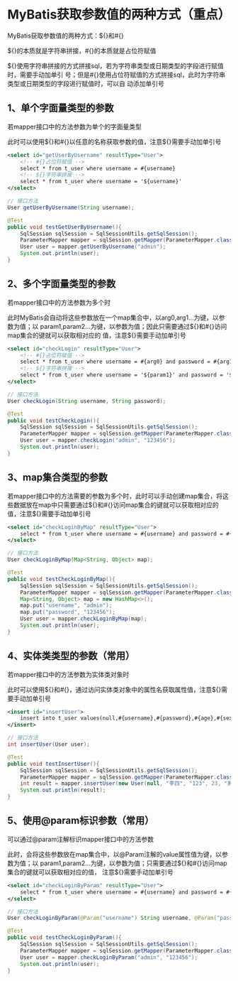 # MyBatis获取参数值的两种方式（重点）

MyBatis获取参数值的两种方式：${}和#{}

${}的本质就是字符串拼接，#{}的本质就是占位符赋值

${}使用字符串拼接的方式拼接sql，若为字符串类型或日期类型的字段进行赋值时，需要手动加单引 号；但是#{}使用占位符赋值的方式拼接sql，此时为字符串类型或日期类型的字段进行赋值时，可以自 动添加单引号

## 1、单个字面量类型的参数

若mapper接口中的方法参数为单个的字面量类型

此时可以使用${}和#{}以任意的名称获取参数的值，注意${}需要手动加单引号

```xml
<select id="getUserByUsername" resultType="User">
    <!-- #{}占位符赋值 -->
    select * from t_user where username = #{username}
    <!-- ${}字符串拼接 -->
    select * from t_user where username = '${username}'
</select>
```

```java
// 接口方法
User getUserByUsername(String username);

@Test
public void testGetUserByUsername(){
    SqlSession sqlSession = SqlSessionUtils.getSqlSession();
    ParameterMapper mapper = sqlSession.getMapper(ParameterMapper.class);
    User user = mapper.getUserByUsername("admin");
    System.out.println(user);
}
```

## 2、多个字面量类型的参数

若mapper接口中的方法参数为多个时

此时MyBatis会自动将这些参数放在一个map集合中，以arg0,arg1...为键，以参数为值；以 param1,param2...为键，以参数为值；因此只需要通过${}和#{}访问map集合的键就可以获取相对应的 值，注意${}需要手动加单引号

```xml
<select id="checkLogin" resultType="User">
    <!-- #{}占位符赋值 -->
    select * from t_user where username = #{arg0} and password = #{arg1}
    <!-- ${}字符串拼接 -->
    select * from t_user where username = '${param1}' and password = '${param2}'
</select>
```

```java
// 接口方法
User checkLogin(String username, String password);

@Test
public void testCheckLogin(){
    SqlSession sqlSession = SqlSessionUtils.getSqlSession();
    ParameterMapper mapper = sqlSession.getMapper(ParameterMapper.class);
    User user = mapper.checkLogin("admin", "123456");
    System.out.println(user);
}
```

## 3、map集合类型的参数

若mapper接口中的方法需要的参数为多个时，此时可以手动创建map集合，将这些数据放在map中只需要通过${}和#{}访问map集合的键就可以获取相对应的值，注意${}需要手动加单引号

```xml
<select id="checkLoginByMap" resultType="User">
    select * from t_user where username = #{username} and password = #{password}
</select>
```

```java
// 接口方法
User checkLoginByMap(Map<String, Object> map);

@Test
public void testCheckLoginByMap(){
    SqlSession sqlSession = SqlSessionUtils.getSqlSession();
    ParameterMapper mapper = sqlSession.getMapper(ParameterMapper.class);
    Map<String, Object> map = new HashMap<>();
    map.put("username", "admin");
    map.put("password", "123456");
    User user = mapper.checkLoginByMap(map);
    System.out.println(user);
}
```

## 4、实体类类型的参数（常用）

若mapper接口中的方法参数为实体类对象时 

此时可以使用${}和#{}，通过访问实体类对象中的属性名获取属性值，注意${}需要手动加单引号

```xml
<insert id="insertUser">
    insert into t_user values(null,#{username},#{password},#{age},#{sex},#{email})
</insert>
```

```java
// 接口方法
int insertUser(User user);

@Test
public void testInsertUser(){
    SqlSession sqlSession = SqlSessionUtils.getSqlSession();
    ParameterMapper mapper = sqlSession.getMapper(ParameterMapper.class);
    int result = mapper.insertUser(new User(null, "李四", "123", 23, "男", "123@qq.com"));
    System.out.println(result);
}
```

## 5、使用@param标识参数（常用）

可以通过@param注解标识mapper接口中的方法参数

此时，会将这些参数放在map集合中，以@Param注解的value属性值为键，以参数为值；以 param1,param2...为键，以参数为值；只需要通过${}和#{}访问map集合的键就可以获取相对应的值， 注意${}需要手动加单引号

```xml
<select id="checkLoginByParam" resultType="User">
    select * from t_user where username = #{username} and password = #{password}
</select>
```

```java
// 接口方法
User checkLoginByParam(@Param("username") String username, @Param("password") String password);

@Test
public void testCheckLoginByParam(){
    SqlSession sqlSession = SqlSessionUtils.getSqlSession();
    ParameterMapper mapper = sqlSession.getMapper(ParameterMapper.class);
    User user = mapper.checkLoginByParam("admin", "123456");
    System.out.println(user);
}
```


